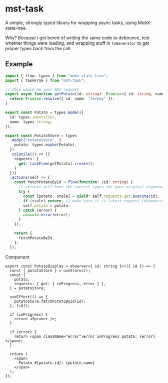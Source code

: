 # mst-task

A simple, strongly typed library for wrapping async tasks, using MobX-state-tree.

Why? Because I got bored of writing the same code to debounce, test whether things were loading, and wrapping stuff in `toGenerator` to get proper types back from the call.

## Example

```ts
import { flow, types } from "mobx-state-tree";
import { taskFrom } from "mst-task";

// This would be your API request
export async function getPotato(id: string): Promise<{ id: string, name: string }> {
  return Promise.resolve({ id, name: "Jeremy" });
}

export const Potato = types.model({
  id: types.identifier,
  name: types.string,
});

export const PotatoStore = types
  .model("PotatoStore", {
    potato: types.maybe(Potato),
  })
  .volatile(() => ({
    requests: {
      get: taskFrom(getPotato).create();
    }
  }))
  .actions(self => {
    const fetchPotatoById = flow(function* (id: string) {
      // execute will have the correct types for your original arguments of `getPotato`
      try {
        const [potato, stale] = yield* self.requests.get.execute(id);
        if (stale) return; // make sure it is latest request (debouncing) - this can be omitted if not debouncing
        self.potato = potato;
      } catch (error) {
        console.error(error);
      }
    });

    return {
      fetchPotatoById,
    };
  });
```

Component

```tsx
export const PotatoDisplay = observer<{ id: string }>(({ id }) => {
  const { potatoStore } = useStores();
  const {
    potato,
    requests: { get: { inProgress, error } },
  } = potatoStore;

  useEffect(() => {
    potatoStore.fetchPotatoById(id);
  }, [id]);

  if (inProgress) {
    return <Spinner />;
  }

  if (error) {
    return <span className="error">Error inProgress potato: {error}</span>;
  }

  return (
    <span>
      Potato #{potato.id}: {potato.name}
    </span>
  );
});
```
